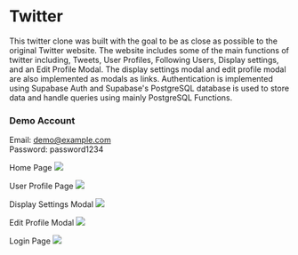 # Twitter
This twitter clone was built with the goal to be as close as possible to the original Twitter website. The website includes some of the main functions of twitter including, Tweets, User Profiles, Following Users, Display settings, and an Edit Profile Modal. The display settings modal and edit profile modal are also implemented as modals as links. Authentication is implemented using Supabase Auth and Supabase's PostgreSQL database is used to store data and handle queries using mainly PostgreSQL Functions. 


### Demo Account
Email: demo@example.com\
Password: password1234

Home Page
![](https://i.imgur.com/hbPXDNE.png)

User Profile Page
![](https://i.imgur.com/f9QTfj4.png)

Display Settings Modal
![](https://i.imgur.com/YcMm63L.png)

Edit Profile Modal
![](https://i.imgur.com/Wfg8yfG.png)

Login Page
![](https://i.imgur.com/pqvsZkC.png)
